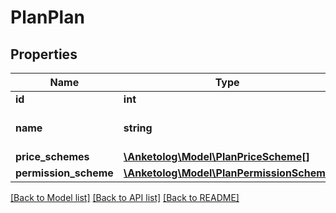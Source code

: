 # PlanPlan

## Properties
Name | Type | Description | Notes
------------ | ------------- | ------------- | -------------
**id** | **int** | ID | 
**name** | **string** | Название тарифного плана | 
**price_schemes** | [**\Anketolog\Model\PlanPriceScheme[]**](PlanPriceScheme.md) |  | 
**permission_scheme** | [**\Anketolog\Model\PlanPermissionScheme**](PlanPermissionScheme.md) |  | 

[[Back to Model list]](../README.md#documentation-for-models) [[Back to API list]](../README.md#documentation-for-api-endpoints) [[Back to README]](../README.md)



